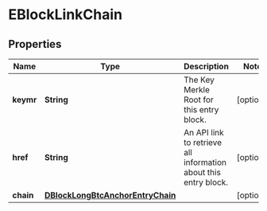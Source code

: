 
# EBlockLinkChain

## Properties
Name | Type | Description | Notes
------------ | ------------- | ------------- | -------------
**keymr** | **String** | The Key Merkle Root for this entry block. |  [optional]
**href** | **String** | An API link to retrieve all information about this entry block. |  [optional]
**chain** | [**DBlockLongBtcAnchorEntryChain**](DBlockLongBtcAnchorEntryChain.md) |  |  [optional]



